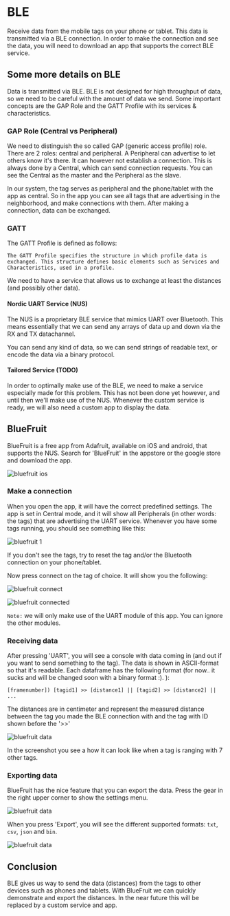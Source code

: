 # BLE
Receive data from the mobile tags on your phone or tablet. This data is transmitted via a BLE connection. In order to make the connection and see the data, you will need to download an app that supports the correct BLE service.

## Some more details on BLE
Data is transmitted via BLE. BLE is not designed for high throughput of data, so we need to be careful with the amount of data we send. Some important concepts are the GAP Role and the GATT Profile with its services & characteristics.

### GAP Role (Central vs Peripheral)
We need to distinguish the so called GAP (generic access profile) role. There are 2 roles: central and peripheral. A Peripheral can advertise to let others know it's there. It can however not establish a connection. This is always done by a Central, which can send connection requests. You can see the Central as the master and the Peripheral as the slave.

In our system, the tag serves as peripheral and the phone/tablet with the app as central.
So in the app you can see all tags that are advertising in the neighborhood, and make connections with them. After making a connection, data can be exchanged.

### GATT
The GATT Profile is defined as follows:
```
The GATT Profile specifies the structure in which profile data is exchanged. This structure defines basic elements such as Services and Characteristics, used in a profile.
```
We need to have a service that allows us to exchange at least the distances (and possibly other data).

#### Nordic UART Service (NUS)
The NUS is a proprietary BLE service that mimics UART over Bluetooth. This means essentially that we can send any arrays of data up and down via the RX and TX datachannel.

You can send any kind of data, so we can send strings of readable text, or encode the data via a binary protocol.

#### Tailored Service (TODO)
In order to optimally make use of the BLE, we need to make a service especially made for this problem. This has not been done yet however, and until then we'll make use of the NUS. Whenever the custom service is ready, we will also need a custom app to display the data.

## BlueFruit
BlueFruit is a free app from Adafruit, available on iOS and android, that supports the NUS. Search for 'BlueFruit' in the appstore or the google store and download the app.

![bluefruit ios](./img/ble/ble_nus_bluefruit_download.png "BlueFruit in iOS")

### Make a connection
When you open the app, it will have the correct predefined settings. The app is set in Central mode, and it will show all Peripherals (in other words: the tags) that are advertising the UART service. Whenever you have some tags running, you should see something like this:

![bluefruit 1](./img/ble/ble_nus_bluefruit_1.png "BlueFruit 1")

If you don't see the tags, try to reset the tag and/or the Bluetooth connection on your phone/tablet.

Now press connect on the tag of choice. It will show you the following:

![bluefruit connect](./img/ble/ble_nus_bluefruit_2.png "BlueFruit connect")

![bluefruit connected](./img/ble/ble_nus_bluefruit_3.png "BlueFruit connected")

`Note:` we will only make use of the UART module of this app. You can ignore the other modules.

### Receiving data
After pressing 'UART', you will see a console with data coming in (and out if you want to send something to the tag).
The data is shown in ASCII-format so that it's readable. Each dataframe has the following format (for now.. it sucks and will be changed soon with a binary format :). ):
```
[framenumber]) [tagid1] >> [distance1] || [tagid2] >> [distance2] || ...
```
The distances are in centimeter and represent the measured distance between the tag you made the BLE connection with and the tag with ID shown before the '>>'

![bluefruit data](./img/ble/ble_nus_bluefruit_4.png "BlueFruit data")

In the screenshot you see a how it can look like when a tag is ranging with 7 other tags.


### Exporting data
BlueFruit has the nice feature that you can export the data. Press the gear in the right upper corner to show the settings menu.

![bluefruit data](./img/ble/ble_nus_bluefruit_5.png "BlueFruit data")

When you press 'Export', you will see the different supported formats: `txt`, `csv`, `json` and `bin`.

![bluefruit data](./img/ble/ble_nus_bluefruit_6.png "BlueFruit data")


## Conclusion
BLE gives us way to send the data (distances) from the tags to other devices such as phones and tablets.
With BlueFruit we can quickly demonstrate and export the distances. In the near future this will be replaced by a custom service and app.
